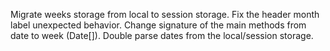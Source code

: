 Migrate weeks storage from local to session storage.
Fix the header month label unexpected behavior.
Change signature of the main methods from date to week (Date[]).
Double parse dates from the local/session storage.